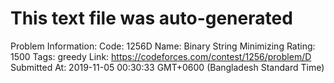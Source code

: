 # This text file was auto-generated

Problem Information:
Code: 1256D
Name: Binary String Minimizing
Rating: 1500
Tags: greedy
Link: https://codeforces.com/contest/1256/problem/D
Submitted At: 2019-11-05 00:30:33 GMT+0600 (Bangladesh Standard Time)